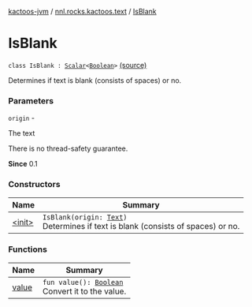 [kactoos-jvm](../../index.md) / [nnl.rocks.kactoos.text](../index.md) / [IsBlank](.)

# IsBlank

`class IsBlank : `[`Scalar`](../../nnl.rocks.kactoos/-scalar/index.md)`<`[`Boolean`](https://kotlinlang.org/api/latest/jvm/stdlib/kotlin/-boolean/index.html)`>` [(source)](https://github.com/neonailol/kactoos/blob/master/kactoos-jvm/src/main/kotlin/nnl/rocks/kactoos/text/IsBlank.kt#L18)

Determines if text is blank (consists of spaces) or no.

### Parameters

`origin` -

The text




There is no thread-safety guarantee.




**Since**
0.1

### Constructors

| Name | Summary |
|---|---|
| [&lt;init&gt;](-init-.md) | `IsBlank(origin: `[`Text`](../../nnl.rocks.kactoos/-text/index.md)`)`<br>Determines if text is blank (consists of spaces) or no. |

### Functions

| Name | Summary |
|---|---|
| [value](value.md) | `fun value(): `[`Boolean`](https://kotlinlang.org/api/latest/jvm/stdlib/kotlin/-boolean/index.html)<br>Convert it to the value. |
